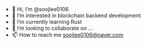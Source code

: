 - 👋 Hi, I’m @soojlee0106
- 👀 I’m interested in blockchain backend development
- 🌱 I’m currently learning Rust
- 💞️ I’m looking to collaborate on ...
- 📫 How to reach me soojlee0106@naver.com

<!---
soojlee0106/soojlee0106 is a ✨ special ✨ repository because its `README.md` (this file) appears on your GitHub profile.
You can click the Preview link to take a look at your changes.
--->
